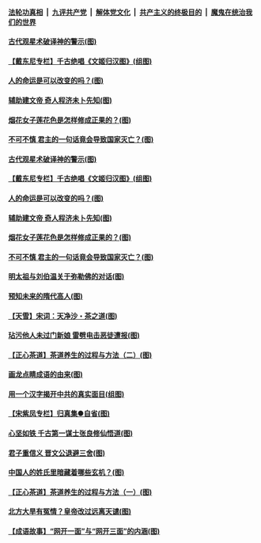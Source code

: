 ####  [法轮功真相](../../../../basic/blob/master/README.md?t=06202131) &nbsp;|&nbsp; [九评共产党](../../../../9ping.md/blob/master/README.md?t=06202131) &nbsp;|&nbsp; [解体党文化](../../../../jtdwh.md/blob/master/README.md?t=06202131)  &nbsp;|&nbsp; [共产主义的终极目的](../../../../gczydzjmd.md/blob/master/README.md?t=06202131) &nbsp;|&nbsp; [魔鬼在统治我们的世界](../../../../mgztzwmdsj.md/blob/master/README.md?t=06202131) 

#### [古代观星术破译神的警示(图)](../pages/p7/936938.md?t=06202131) 

#### [【戴东尼专栏】千古绝唱《文姬归汉图》(组图)](../pages/p7/933598.md?t=06202131) 

#### [人的命运是可以改变的吗？(图)](../pages/p7/936633.md?t=06202131) 

#### [辅助建文帝 奇人程济未卜先知(图)](../pages/p7/936751.md?t=06202131) 

#### [烟花女子莲花色是怎样修成正果的？(图)](../pages/p7/936627.md?t=06202131) 

#### [不可不慎 君主的一句话竟会导致国家灭亡？(图)](../pages/p7/936921.md?t=06202131) 

#### [古代观星术破译神的警示(图)](../pages/p7/936938.md?t=06202131) 

#### [【戴东尼专栏】千古绝唱《文姬归汉图》(组图)](../pages/p7/933598.md?t=06202131) 

#### [人的命运是可以改变的吗？(图)](../pages/p7/936633.md?t=06202131) 

#### [辅助建文帝 奇人程济未卜先知(图)](../pages/p7/936751.md?t=06202131) 

#### [烟花女子莲花色是怎样修成正果的？(图)](../pages/p7/936627.md?t=06202131) 

#### [不可不慎 君主的一句话竟会导致国家灭亡？(图)](../pages/p7/936921.md?t=06202131) 

#### [明太祖与刘伯温关于弥勒佛的对话(图)](../pages/p7/936918.md?t=06202131) 

#### [预知未来的隋代高人(图)](../pages/p7/936519.md?t=06202131) 

#### [【天雪】宋词：天净沙・茶之道(图)](../pages/p7/936606.md?t=06202131) 

#### [玷污他人未过门新娘 雷劈电击恶徒遭报(图)](../pages/p7/936730.md?t=06202131) 

#### [【正心茶道】茶道养生的过程与方法（二）(图)](../pages/p7/936188.md?t=06202131) 

#### [画龙点睛成语的由来(图)](../pages/p7/936521.md?t=06202131) 

#### [用一个汉字揭开中共的真实面目(组图)](../pages/p7/936605.md?t=06202131) 

#### [【宋紫凤专栏】归真集●自省(图)](../pages/p7/936715.md?t=06202131) 

#### [心坚如铁 千古第一谋士张良修仙悟道(图)](../pages/p7/936518.md?t=06202131) 

#### [君子重信义 晋文公退避三舍(图)](../pages/p7/936517.md?t=06202131) 

#### [中国人的姓氏里暗藏着哪些玄机？(图)](../pages/p7/936608.md?t=06202131) 

#### [【正心茶道】茶道养生的过程与方法（一）(图)](../pages/p7/936187.md?t=06202131) 

#### [北方大旱有冤情？皇帝改过远离天谴(图)](../pages/p7/936431.md?t=06202131) 

#### [【成语故事】“网开一面”与“网开三面”的内涵(图)](../pages/p7/936380.md?t=06202131) 


